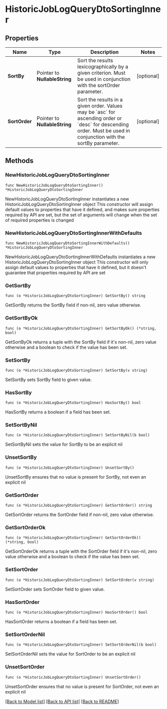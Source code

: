 # HistoricJobLogQueryDtoSortingInner

## Properties

Name | Type | Description | Notes
------------ | ------------- | ------------- | -------------
**SortBy** | Pointer to **NullableString** | Sort the results lexicographically by a given criterion. Must be used in conjunction with the sortOrder parameter. | [optional] 
**SortOrder** | Pointer to **NullableString** | Sort the results in a given order. Values may be &#x60;asc&#x60; for ascending order or &#x60;desc&#x60; for descending order. Must be used in conjunction with the sortBy parameter. | [optional] 

## Methods

### NewHistoricJobLogQueryDtoSortingInner

`func NewHistoricJobLogQueryDtoSortingInner() *HistoricJobLogQueryDtoSortingInner`

NewHistoricJobLogQueryDtoSortingInner instantiates a new HistoricJobLogQueryDtoSortingInner object
This constructor will assign default values to properties that have it defined,
and makes sure properties required by API are set, but the set of arguments
will change when the set of required properties is changed

### NewHistoricJobLogQueryDtoSortingInnerWithDefaults

`func NewHistoricJobLogQueryDtoSortingInnerWithDefaults() *HistoricJobLogQueryDtoSortingInner`

NewHistoricJobLogQueryDtoSortingInnerWithDefaults instantiates a new HistoricJobLogQueryDtoSortingInner object
This constructor will only assign default values to properties that have it defined,
but it doesn't guarantee that properties required by API are set

### GetSortBy

`func (o *HistoricJobLogQueryDtoSortingInner) GetSortBy() string`

GetSortBy returns the SortBy field if non-nil, zero value otherwise.

### GetSortByOk

`func (o *HistoricJobLogQueryDtoSortingInner) GetSortByOk() (*string, bool)`

GetSortByOk returns a tuple with the SortBy field if it's non-nil, zero value otherwise
and a boolean to check if the value has been set.

### SetSortBy

`func (o *HistoricJobLogQueryDtoSortingInner) SetSortBy(v string)`

SetSortBy sets SortBy field to given value.

### HasSortBy

`func (o *HistoricJobLogQueryDtoSortingInner) HasSortBy() bool`

HasSortBy returns a boolean if a field has been set.

### SetSortByNil

`func (o *HistoricJobLogQueryDtoSortingInner) SetSortByNil(b bool)`

 SetSortByNil sets the value for SortBy to be an explicit nil

### UnsetSortBy
`func (o *HistoricJobLogQueryDtoSortingInner) UnsetSortBy()`

UnsetSortBy ensures that no value is present for SortBy, not even an explicit nil
### GetSortOrder

`func (o *HistoricJobLogQueryDtoSortingInner) GetSortOrder() string`

GetSortOrder returns the SortOrder field if non-nil, zero value otherwise.

### GetSortOrderOk

`func (o *HistoricJobLogQueryDtoSortingInner) GetSortOrderOk() (*string, bool)`

GetSortOrderOk returns a tuple with the SortOrder field if it's non-nil, zero value otherwise
and a boolean to check if the value has been set.

### SetSortOrder

`func (o *HistoricJobLogQueryDtoSortingInner) SetSortOrder(v string)`

SetSortOrder sets SortOrder field to given value.

### HasSortOrder

`func (o *HistoricJobLogQueryDtoSortingInner) HasSortOrder() bool`

HasSortOrder returns a boolean if a field has been set.

### SetSortOrderNil

`func (o *HistoricJobLogQueryDtoSortingInner) SetSortOrderNil(b bool)`

 SetSortOrderNil sets the value for SortOrder to be an explicit nil

### UnsetSortOrder
`func (o *HistoricJobLogQueryDtoSortingInner) UnsetSortOrder()`

UnsetSortOrder ensures that no value is present for SortOrder, not even an explicit nil

[[Back to Model list]](../README.md#documentation-for-models) [[Back to API list]](../README.md#documentation-for-api-endpoints) [[Back to README]](../README.md)


